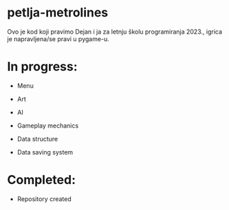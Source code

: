 # petlja-metrolines

Ovo je kod koji pravimo Dejan i ja za letnju školu programiranja 2023., igrica je napravljena/se pravi u pygame-u.


# In progress:
* Menu

* Art

* AI

* Gameplay mechanics

* Data structure

* Data saving system

# Completed:

* Repository created
